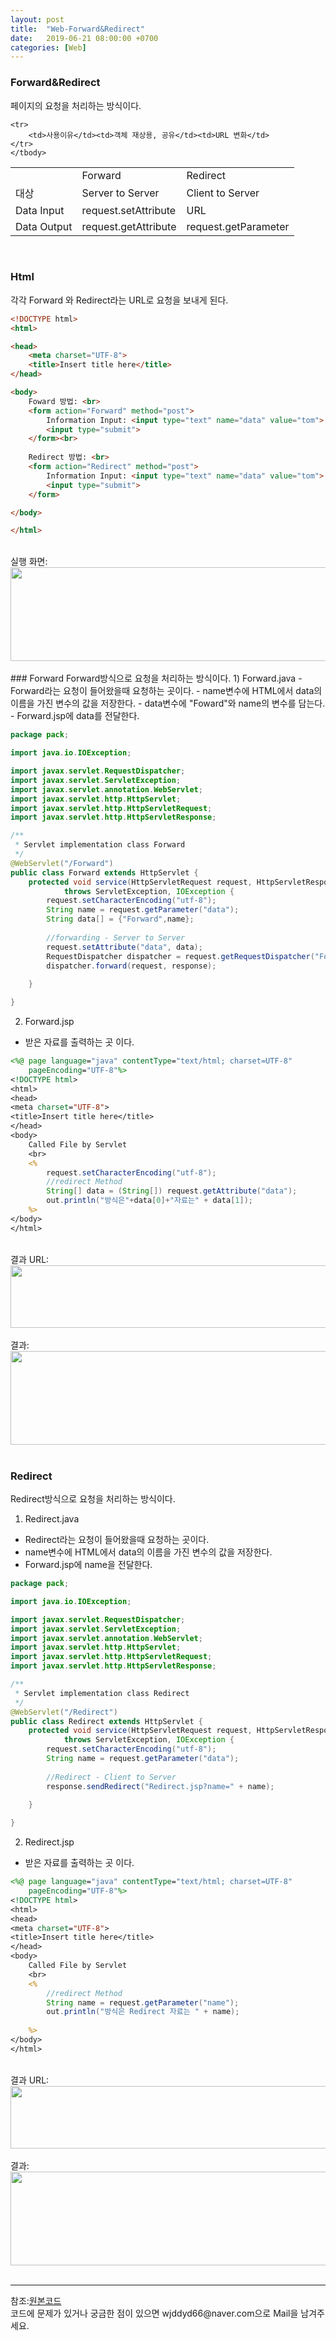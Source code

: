 ```yaml
---
layout: post
title:  "Web-Forward&Redirect"
date:   2019-06-21 08:00:00 +0700
categories: [Web]
---
```


###  Forward&Redirect
페이지의 요청을 처리하는 방식이다.  

<link rel = "stylesheet" href ="/static/css/bootstrap.min.css">
<table class="table" style="width:100%">
	<tbody>
	<tr>
		<td></td><td>Forward</td><td>Redirect</td>
	</tr>
	<tr>
		<td>대상</td><td>Server to Server</td><td>Client to Server</td>
	</tr>
		<tr>
		<td>Data Input</td><td>request.setAttribute</td><td>URL</td>
	</tr>
		<tr>
		<td>Data Output</td><td>request.getAttribute</td><td>request.getParameter</td>
	</tr>

	<tr>
		<td>사용이유</td><td>객체 재상용, 공유</td><td>URL 변화</td>
	</tr>
	</tbody>
</table>
<br>

###  Html
각각 Forward 와 Redirect라는 URL로 요청을 보내게 된다.   


```html
<!DOCTYPE html>
<html>

<head>
    <meta charset="UTF-8">
    <title>Insert title here</title>
</head>

<body>
	Foward 방법: <br>
    <form action="Forward" method="post">
        Information Input: <input type="text" name="data" value="tom">
        <input type="submit">
    </form><br>
    
    Redirect 방법: <br>
    <form action="Redirect" method="post">
        Information Input: <input type="text" name="data" value="tom">
        <input type="submit">
    </form>

</body>

</html>
```
<br>
실행 화면:
<div><img src="https://raw.githubusercontent.com/wjddyd66/wjddyd66.github.io/master/static/img/Web/FR.JPG" height="150" width="700" /></div>
<br>
###  Forward
Forward방식으로 요청을 처리하는 방식이다.  
1) Forward.java
 - Forward라는 요청이 들어왔을때 요청하는 곳이다. 
 - name변수에 HTML에서 data의 이름을 가진 변수의 값을 저장한다.
 - data변수에 "Foward"와 name의 변수를 담는다.
 - Forward.jsp에 data를 전달한다.

```java
package pack;

import java.io.IOException;

import javax.servlet.RequestDispatcher;
import javax.servlet.ServletException;
import javax.servlet.annotation.WebServlet;
import javax.servlet.http.HttpServlet;
import javax.servlet.http.HttpServletRequest;
import javax.servlet.http.HttpServletResponse;

/**
 * Servlet implementation class Forward
 */
@WebServlet("/Forward")
public class Forward extends HttpServlet {
	protected void service(HttpServletRequest request, HttpServletResponse response)
			throws ServletException, IOException {
		request.setCharacterEncoding("utf-8");
		String name = request.getParameter("data");
		String data[] = {"Forward",name};
		
		//forwarding - Server to Server
		request.setAttribute("data", data);
		RequestDispatcher dispatcher = request.getRequestDispatcher("Forward.jsp");
		dispatcher.forward(request, response);
		
	}

}

```

2) Forward.jsp
 - 받은 자료를 출력하는 곳 이다.

```jsp
<%@ page language="java" contentType="text/html; charset=UTF-8"
	pageEncoding="UTF-8"%>
<!DOCTYPE html>
<html>
<head>
<meta charset="UTF-8">
<title>Insert title here</title>
</head>
<body>
	Called File by Servlet
	<br>
	<%
		request.setCharacterEncoding("utf-8");
		//redirect Method
		String[] data = (String[]) request.getAttribute("data");
		out.println("방식은"+data[0]+"자료는" + data[1]);
	%>
</body>
</html>
```
<br>
결과 URL:  
<div><img src="https://raw.githubusercontent.com/wjddyd66/wjddyd66.github.io/master/static/img/Web/Forward1.JPG" height="100" width="700" /></div>
<br>
결과:  
<div><img src="https://raw.githubusercontent.com/wjddyd66/wjddyd66.github.io/master/static/img/Web/Forward2.JPG" height="150" width="700" /></div>
<br>

###  Redirect
Redirect방식으로 요청을 처리하는 방식이다.  
1) Redirect.java
 - Redirect라는 요청이 들어왔을때 요청하는 곳이다. 
 - name변수에 HTML에서 data의 이름을 가진 변수의 값을 저장한다.
 - Forward.jsp에 name을 전달한다.

```java
package pack;

import java.io.IOException;

import javax.servlet.RequestDispatcher;
import javax.servlet.ServletException;
import javax.servlet.annotation.WebServlet;
import javax.servlet.http.HttpServlet;
import javax.servlet.http.HttpServletRequest;
import javax.servlet.http.HttpServletResponse;

/**
 * Servlet implementation class Redirect
 */
@WebServlet("/Redirect")
public class Redirect extends HttpServlet {
	protected void service(HttpServletRequest request, HttpServletResponse response)
			throws ServletException, IOException {
		request.setCharacterEncoding("utf-8");
		String name = request.getParameter("data");
		
		//Redirect - Client to Server
		response.sendRedirect("Redirect.jsp?name=" + name);
		
	}

}

```

2) Redirect.jsp
 - 받은 자료를 출력하는 곳 이다.

```jsp
<%@ page language="java" contentType="text/html; charset=UTF-8"
	pageEncoding="UTF-8"%>
<!DOCTYPE html>
<html>
<head>
<meta charset="UTF-8">
<title>Insert title here</title>
</head>
<body>
	Called File by Servlet
	<br>
	<%
		//redirect Method
		String name = request.getParameter("name");
		out.println("방식은 Redirect 자료는 " + name);
		
	%>
</body>
</html>
```
<br>
결과 URL:  
<div><img src="https://raw.githubusercontent.com/wjddyd66/wjddyd66.github.io/master/static/img/Web/Redirect1.JPG" height="100" width="700" /></div>
<br>
결과:  
<div><img src="https://raw.githubusercontent.com/wjddyd66/wjddyd66.github.io/master/static/img/Web/Redirect2.JPG" height="150" width="700" /></div>

<br>

<hr>
참조:<a href="https://github.com/wjddyd66/Web/tree/master/Forward_Redirect">원본코드</a><br>
코드에 문제가 있거나 궁금한 점이 있으면 wjddyd66@naver.com으로  Mail을 남겨주세요.